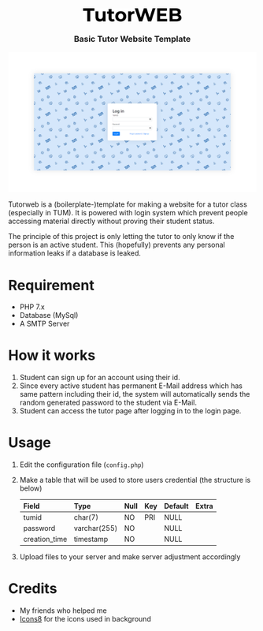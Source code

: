 <br/>
<div id="tutorweb-logo" align="center">
    <br />
    <img src="github/tutorweb_logo.svg" alt="Tutorweb Logo" width="200px">
    <h3>Basic Tutor Website Template</h3>
</div>

![Tutorweb Login](github/tutorweb_login.png)

Tutorweb is a (boilerplate-)template for making a website for a tutor class (especially in TUM). It is powered with login system which prevent people accessing material directly without proving their student status.

The principle of this project is only letting the tutor to only know if the person is an active student. This (hopefully) prevents any personal information leaks if a database is leaked.

# Requirement
- PHP 7.x
- Database (MySql)
- A SMTP Server

# How it works
1. Student can sign up for an account using their id.
2. Since every active student has permanent E-Mail address which has same pattern including their id, the system will automatically sends the random generated password to the student via E-Mail.
3. Student can access the tutor page after logging in to the login page.

# Usage
1. Edit the configuration file (`config.php`)
2. Make a table that will be used to store users credential (the structure is below)

    | Field         	| Type         	| Null 	| Key 	| Default 	| Extra 	|
    |---------------	|--------------	|------	|-----	|---------	|-------	|
    | tumid         	| char(7)      	| NO   	| PRI 	| NULL    	|       	|
    | password      	| varchar(255) 	| NO   	|     	| NULL    	|       	|
    | creation_time 	| timestamp    	| NO   	|     	| NULL    	|       	|

3. Upload files to your server and make server adjustment accordingly


# Credits
- My friends who helped me
- [Icons8](https://icons8.com/) for the icons used in background